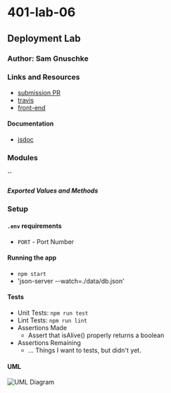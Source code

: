 # 401-lab-06

## Deployment Lab

### Author: Sam Gnuschke

### Links and Resources
* [submission PR](https://github.com/samgnuschke-401-advanced-javascript/401-lab-06/pulls)
* [travis]()
* [front-end]()

#### Documentation
* [jsdoc]()

### Modules
#### ``
##### Exported Values and Methods


### Setup
#### `.env` requirements
* `PORT` - Port Number

#### Running the app
* `npm start`
* 'json-server --watch=./data/db.json'
  
#### Tests
* Unit Tests: `npm run test`
* Lint Tests: `npm run lint`
* Assertions Made
  * Assert that isAlive() properly returns a boolean
* Assertions Remaining
  * ... Things I want to tests, but didn't yet.

#### UML

![UML Diagram]()
